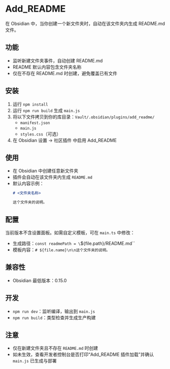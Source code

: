 # Add_README

在 Obsidian 中，当你创建一个新文件夹时，自动在该文件夹内生成 README.md 文件。

## 功能
- 监听新建文件夹事件，自动创建 README.md
- README 默认内容包含文件夹名称
- 仅在不存在 README.md 时创建，避免覆盖已有文件

## 安装
1. 运行 `npm install`
2. 运行 `npm run build` 生成 `main.js`
3. 将以下文件拷贝到你的库目录：`Vault/.obsidian/plugins/add_readme/`
   - `manifest.json`
   - `main.js`
   - `styles.css`（可选）
4. 在 Obsidian 设置 → 社区插件 中启用 Add_README

## 使用
- 在 Obsidian 中创建任意新文件夹
- 插件会自动在该文件夹内生成 `README.md`
- 默认内容示例：
  ```md
  # <文件夹名称>

  这个文件夹的说明。
  ```

## 配置
当前版本不含设置面板。如需自定义模板，可在 `main.ts` 中修改：
- 生成路径：`const readmePath = \`${file.path}/README.md\``
- 模板内容：`# ${file.name}\n\n这个文件夹的说明。`

## 兼容性
- Obsidian 最低版本：0.15.0

## 开发
- `npm run dev`：监听编译，输出到 `main.js`
- `npm run build`：类型检查并生成生产构建

## 注意
- 仅在新建文件夹且不存在 `README.md` 时创建
- 如未生效，查看开发者控制台是否打印“Add_README 插件加载”并确认 `main.js` 已生成与部署